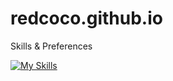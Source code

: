 # redcoco.github.io
Skills & Preferences

[![My Skills](https://skillicons.dev/icons?i=java,kotlin,nodejs,figma&theme=light)](https://skillicons.dev)

